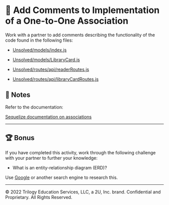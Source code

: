 # 📐 Add Comments to Implementation of a One-to-One Association

Work with a partner to add comments describing the functionality of the code found in the following files: 

* [Unsolved/models/index.js](Unsolved/models/index.js)

* [Unsolved/models/LibraryCard.js](Unsolved/models/LibraryCard.js)

* [Unsolved/routes/api/readerRoutes.js](Unsolved/routes/api/readerRoutes.js)

* [Unsolved/routes/api/libraryCardRoutes.js](Unsolved/routes/api/libraryCardRoutes.js)

## 📝 Notes

Refer to the documentation: 

[Sequelize documentation on associations](https://sequelize.org/master/manual/assocs.html)

---

## 🏆 Bonus

If you have completed this activity, work through the following challenge with your partner to further your knowledge:

* What is an entity-relationship diagram (ERD)?

Use [Google](https://www.google.com) or another search engine to research this.

---
© 2022 Trilogy Education Services, LLC, a 2U, Inc. brand. Confidential and Proprietary. All Rights Reserved.